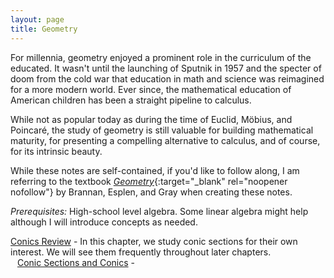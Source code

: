 ```yaml
---
layout: page
title: Geometry
---
```


For millennia, geometry enjoyed a prominent role in the curriculum of the educated. It wasn't until the launching of Sputnik in 1957 and the specter of doom from the cold war that education in math and science was reimagined for a more modern world.  Ever since, the mathematical education of American children has been a straight pipeline to calculus. 

While not as popular today as during the time of Euclid, M&ouml;bius, and Poincar&eacute;, the study of geometry is still valuable for building mathematical maturity, for presenting a compelling alternative to calculus, and of course, for its intrinsic beauty.

While these notes are self-contained, if you'd like to follow along, I am referring to the textbook [*Geometry*](https://amzn.to/3uk9IzY){:target="_blank" rel="noopener nofollow"} by Brannan, Esplen, and Gray when creating these notes.

*Prerequisites:* High-school level algebra. Some linear algebra might help although I will introduce concepts as needed.

[Conics Review](conics-review.md) - In this chapter, we study conic sections for their own interest. We will see them frequently throughout later chapters.  
&ensp; [Conic Sections and Conics](conic-sections.md) -   
